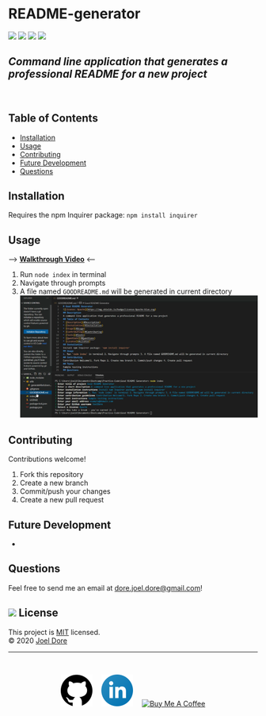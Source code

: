 # README-generator

<div>
<img src='https://img.shields.io/github/license/joeldore/README-generator'>  
<img src='https://img.shields.io/github/repo-size/joeldore/README-generator'>  
<img src='https://img.shields.io/github/languages/top/joeldore/README-generator'>
<img src='https://img.shields.io/github/last-commit/joeldore/README-generator'>
</div>

## _Command line application that generates a professional README for a new project_
<br>

## Table of Contents  

* [Installation](#Installation)  
* [Usage](#Usage)  
* [Contributing](#Contributing)  
* [Future Development](#FutureDevelopment)  
* [Questions](#Questions)

## Installation  

Requires the npm Inquirer package:  `npm install inquirer`

## Usage  

--> **[Walkthrough Video](https://drive.google.com/file/d/1R_s9pzMI0V9uTZcgaLbxm0oQcRRY6-sk/view?usp=sharing)** <--

1. Run `node index` in terminal  
2. Navigate through prompts  
3. A file named `GOODREADME.md` will be generated in current directory  
![Demo-generated](./Assets/Screenshots/generated.png)

## Contributing  

Contributions welcome!
1. Fork this repository  
2. Create a new branch  
3. Commit/push your changes  
4. Create a new pull request  

## Future Development

- 

## Questions  
Feel free to send me an email at dore.joel.dore@gmail.com!  

## <img src="https://icon-library.com/images/license-icon/license-icon-17.jpg" width="28"> License
This project is [MIT](https://github.com/JoelDore/README-generator/blob/main/LICENSE) licensed.  
© 2020 [Joel Dore](https://github.com/JoelDore)  

---
<br>

<div align="center">

[![github](Assets/github.svg)](https://github.com/JoelDore) 
[![linkedin](Assets/linkedin.svg)](https://www.linkedin.com/in/joeldore) 
<a href="https://www.buymeacoffee.com/JoelDore" target="_blank"><img src="https://cdn.buymeacoffee.com/buttons/v2/default-white.png" alt="Buy Me A Coffee" height="32"></a>

</div>